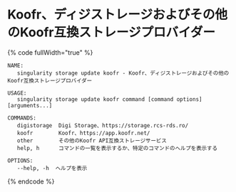 # Koofr、ディジストレージおよびその他のKoofr互換ストレージプロバイダー

{% code fullWidth="true" %}
```
NAME:
   singularity storage update koofr - Koofr、ディジストレージおよびその他のKoofr互換ストレージプロバイダー

USAGE:
   singularity storage update koofr command [command options] [arguments...]

COMMANDS:
   digistorage  Digi Storage、https://storage.rcs-rds.ro/
   koofr        Koofr、https://app.koofr.net/
   other        その他のKoofr API互換ストレージサービス
   help, h      コマンドの一覧を表示するか、特定のコマンドのヘルプを表示する

OPTIONS:
   --help, -h  ヘルプを表示
```
{% endcode %}